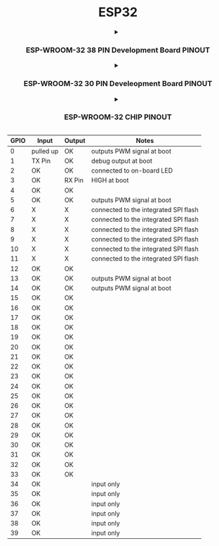 <H1 align="center">ESP32</H1>

<div align="center">
<details>
<summary><H3>ESP-WROOM-32 38 PIN Development Board PINOUT</H3></summary>
  <img src="https://raw.githubusercontent.com/AchimPieters/esp32-homekit-camera/master/Images/ESP32-38%20PIN-DEVBOARD.png"  />
</div>

<div align="center">
<details>
<summary><H3>ESP-WROOM-32 30 PIN Develeopment Board PINOUT</H3></summary>
  <img src="https://raw.githubusercontent.com/AchimPieters/esp32-homekit-camera/master/Images/ESP32-30PIN-DEVBOARD.png"  />
</div>

<div align="center">
<details>
<summary><H3>ESP-WROOM-32 CHIP PINOUT</H3></summary>
  <img src="https://raw.githubusercontent.com/AchimPieters/esp32-homekit-camera/master/Images/ESP32-VROOM-32D-PINOUT.png"  />
</div>

| GPIO | Input | Output | Notes |
|------|-------|--------|-------|
| 0    | pulled up | OK | outputs PWM signal at boot |
| 1    | TX Pin | OK | debug output at boot |
| 2    | OK | OK | connected to on-board LED |
| 3    | OK | RX Pin | HIGH at boot |
| 4    | OK | OK | |
| 5    | OK | OK | outputs PWM signal at boot |
| 6    | X | X | connected to the integrated SPI flash |
| 7    | X | X | connected to the integrated SPI flash |
| 8    | X | X | connected to the integrated SPI flash |
| 9    | X | X | connected to the integrated SPI flash |
| 10   | X | X | connected to the integrated SPI flash |
| 11   | X | X | connected to the integrated SPI flash |
| 12   | OK | OK | |
| 13   | OK | OK | outputs PWM signal at boot |
| 14   | OK | OK | outputs PWM signal at boot |
| 15   | OK | OK | |
| 16   | OK | OK | |
| 17   | OK | OK | |
| 18   | OK | OK | |
| 19   | OK | OK | |
| 20   | OK | OK | |
| 21   | OK | OK | |
| 22   | OK | OK | |
| 23   | OK | OK | |
| 24   | OK | OK | |
| 25   | OK | OK | |
| 26   | OK | OK | |
| 27   | OK | OK | |
| 28   | OK | OK | |
| 29   | OK | OK | |
| 30   | OK | OK | |
| 31   | OK | OK | |
| 32   | OK | OK | |
| 33   | OK | OK | |
| 34   | OK | | input only |
| 35   | OK | | input only |
| 36   | OK | | input only |
| 37   | OK | | input only |
| 38   | OK | | input only |
| 39   | OK | | input only |
